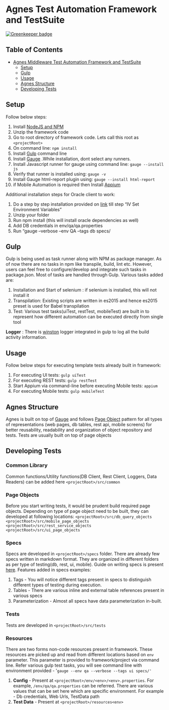 # Agnes Test Automation Framework and TestSuite

[![Greenkeeper badge](https://badges.greenkeeper.io/nitor-infotech-oss/bdd-gaugejs-framework.svg)](https://greenkeeper.io/)

## Table of Contents
- [Agnes Middleware Test Automation Framework and TestSuite](#agnes-test-automation-framework-and-testsuite)
  * [Setup](#setup)
  * [Gulp](#gulp)
  * [Usage](#usage)
  * [Agnes Structure](#agnes-structure)
  * [Developing Tests](#developing-tests)

## Setup
Follow below steps:
1. Install [NodeJS and NPM](https://docs.npmjs.com/getting-started/installing-node)
2. Unzip the framework code
3. Go to root directory of framework code. Lets call this root as `<projectRoot>`
4. On command line: `npm install`
5. Install [Gulp](https://www.npmjs.com/package/gulp-cli) command line
6. Install [Gauge](https://getgauge.io/get-started.html) .While installation, dont select any runners.
7. Install Javascript runner for gauge using command line: `gauge --install js`
8. Verify that runner is installed using: `gauge -v`
9. Install Gauge html-report plugin using: `gauge --install html-report`
10. if Mobile Automation is required then Install [Appium](http://appium.io/) 

Additional installation steps for Oracle client to work:
1.	Do a step by step installation provided on [link](https://community.oracle.com/docs/DOC-931127) till step “IV Set Environment Variables”
2.	Unzip your folder
3.	Run npm install (this will install oracle dependencies as well)
4.	Add DB credentials in env/qa/qa.properties
5.	Run “gauge –verbose –env QA –tags db specs/


## Gulp
Gulp is being used as task runner along with NPM as package manager. As of now there are no tasks in npm like transpile, build, lint etc. However, users can feel free to configure/develop and integrate such tasks in package.json. Most of tasks are handled through Gulp. Various tasks added are:
1. Installation and Start of selenium : if selenium is installed, this will not install it
2. Transpilation: Existing scripts are written in es2015 and hence es2015 preset is used for Babel transpilation
3. Test: Various test tasks(uiTest, restTest, mobileTest) are built in to represent how different automation can be executed directly from single tool

**Logger** : There is [winston](https://github.com/winstonjs/winston) logger integrated in gulp to log all the build activity information. 

## Usage
Follow below steps for executing template tests already built in framework:
1. For executing UI tests: `gulp uiTest`
2. For executing REST tests: `gulp restTest`
3. Start Appium via command-line before executing Mobile tests:  `appium`
4. For executing Mobile tests: `gulp mobileTest`

## Agnes Structure
Agnes is built on top of [Gauge](https://getgauge.io/) and follows [Page Object](https://github.com/SeleniumHQ/selenium/wiki/PageObjects) pattern for all types of representations (web pages, db tables, rest api, mobile screens) for better reusability, readability and organization of object repository and tests.  Tests are usually built on top of page objects

## Developing Tests

### Common Library
Common functions/Utility functions(DB Client, Rest Client, Loggers, Data Readers) can be added here `<projectRoot>/src/common`

### Page Objects
Before you start writing tests, it would be prudent build required page objects. Depending on type of page object need to be built, they can developed at following locations: `<projectRoot>/src/db_query_objects`
`<projectRoot>/src/mobile_page_objects`
`<projectRoot>/src/rest_service_objects`
`<projectRoot>/src/ui_page_objects`

### Specs
Specs are developed  in `<projectRoot>/specs` folder. There are already few specs written in markdown format. They are organized in different folders as per type of testing(db, rest, ui, mobile).  Guide on writing specs is present [here](https://docs.getgauge.io/longstart.html#). Features added in specs examples:
1. Tags - You will notice different tags present in specs to distinguish different types of testing during execution.
2. Tables - There are various inline and external table references present in various specs
3. Parameterization - Almost all specs have data parameterization in-built.

### Tests
Tests are developed in `<projectRoot>/src/tests`

### Resources
There are two forms non-code resources present in framework.  These resources are picked up and read from different locations based on `env` parameter. This parameter is provided to framework/project via command line. Refer various gulp test tasks, you will see command line with environment provided - '`gauge --env qa --verbose --tags ui specs/'`
1. **Config** - Present at `<projectRoot>/env/<env>/<env>.properties`.  For example, `/env/qa/qa.properties` can be referred. There are various values that can be set here which are specific environment. For example - Db credentials, Web Urls, TestData path
2.  **Test Data** - Present at `<projectRoot>/resources<env>`



